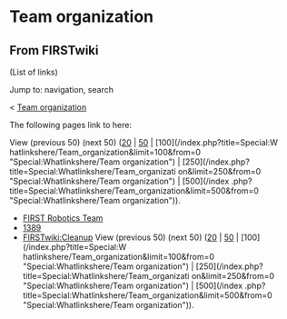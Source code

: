 # Team organization

## From FIRSTwiki

(List of links)

Jump to: navigation, search

< [Team organization](/index.php?title=Team_organization&redirect=no "Team
organization")

The following pages link to here:

View (previous 50) (next 50) ([20](/index.php?title=Special:Whatlinkshere/Team_organization&limit=20&from=0 "Special:Whatlinkshere/Team organization") | [50](/index.php?title=Special:Whatlinkshere/Team_organization&limit=50&from=0 "Special:Whatlinkshere/Team organization") | [100](/index.php?title=Special:W
hatlinkshere/Team_organization&limit=100&from=0 "Special:Whatlinkshere/Team
organization") | [250](/index.php?title=Special:Whatlinkshere/Team_organizati
on&limit=250&from=0 "Special:Whatlinkshere/Team organization") | [500](/index
.php?title=Special:Whatlinkshere/Team_organization&limit=500&from=0 "Special:Whatlinkshere/Team organization")).

- [FIRST Robotics Team](FIRST_Robotics_Team "FIRST Robotics Team")
- [1389](1389 "1389")
- [FIRSTwiki:Cleanup](FIRSTwiki:Cleanup "FIRSTwiki:Cleanup") View (previous 50) (next 50) ([20](/index.php?title=Special:Whatlinkshere/Team_organization&limit=20&from=0 "Special:Whatlinkshere/Team organization") | [50](/index.php?title=Special:Whatlinkshere/Team_organization&limit=50&from=0 "Special:Whatlinkshere/Team organization") | [100](/index.php?title=Special:W
  hatlinkshere/Team_organization&limit=100&from=0 "Special:Whatlinkshere/Team
  organization") | [250](/index.php?title=Special:Whatlinkshere/Team_organizati
  on&limit=250&from=0 "Special:Whatlinkshere/Team organization") | [500](/index
  .php?title=Special:Whatlinkshere/Team_organization&limit=500&from=0 "Special:Whatlinkshere/Team organization")).
